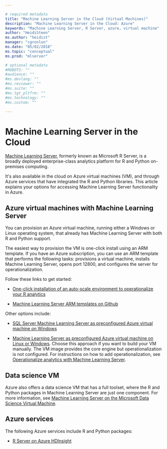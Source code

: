 ```yaml
---

# required metadata
title: "Machine Learning Server in the Cloud (Virtual Machines)"
description: "Machine Learning Server in the Cloud: Azure"
keywords: "Machine Learning Server, R Server, azure, virtual machine"
author: "HeidiSteen"
ms.author: "heidist"
manager: "cgronlun"
ms.date: "05/02/2018"
ms.topic: "conceptual"
ms.prod: "mlserver"

# optional metadata
#ROBOTS: ""
#audience: ""
#ms.devlang: ""
#ms.reviewer: ""
#ms.suite: ""
#ms.tgt_pltfrm: ""
#ms.technology: ""
#ms.custom: ""

---
```


# Machine Learning Server in the Cloud

[Machine Learning Server](../what-is-microsoft-r-server.md), formerly known as Microsoft R Server, is a broadly deployed enterprise-class analytics platform for R and Python on-premises computing. 

It's also available in the cloud on Azure virtual machines (VM), and through Azure services that have integrated the R and Python libraries. This article explains your options for accessing Machine Learning Server functionality in Azure.

## Azure virtual machines with Machine Learning Server

You can provision an Azure virtual machine, running either a Windows or Linux operating system, that already has Machine Learning Server with both R and Python support. 

The easiest way to provision the VM is one-click install using an ARM template. If you have an Azure subscription, you can use an ARM template that performs the following tasks: provisions a virtual machine, installs Machine Learning Server, opens port 12800, and configures the server for operationalization. 

Follow these links to get started:

+ [One-click installation of an auto-scale environment to operationalize your R analytics](https://blogs.msdn.microsoft.com/mlserver/2017/07/07/set-up-an-auto-scale-environment-to-operationalize-your-r-analytics-with-just-one-click/)

+ [Machine Learning Server ARM templates on Github](https://github.com/Microsoft/microsoft-r/tree/master/mlserver-arm-templates/)

Other options include:

+ [SQL Server Machine Learning Server as preconfigured Azure virtual machine on Windows](https://docs.microsoft.com/sql/advanced-analytics/r/provision-the-r-server-only-sql-server-2016-enterprise-vm-on-azure)

+ [Machine Learning Server as preconfigured Azure virtual machine on Linux or Windows](machine-learning-server-azure-vm-on-linux.md). Choose this approach if you want to build your VM manually. The VM image provides the core engine but operationalization is not configured. For instructions on how to add operationalization, see [Operationalize analytics with Machine Learning Server](../what-is-operationalization.md).


## Data science VM

Azure also offers a data science VM that has a full toolset, where the R and Python packages in Machine Learning Server are just one component. For more information, see [Machine Learning Server on the Microsoft Data Science Virtual Machine](r-server-vm-data-science.md).

## Azure services

The following Azure services include R and Python packages:

+ [R Server on Azure HDInsight](https://docs.microsoft.com/azure/hdinsight/r-server/r-server-overview)
